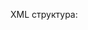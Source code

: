 XML структура:

> <?xml version='1.0' encoding='utf-8'?>
<oreme-configuration>
    <connection-manager-configuration>
        <property name="connection.url"></property>
        <property name="connection.username"></property>
        <property name="connection.password"></property>
        <property name="connection.driver.class"></property>
        <property name="pool.size"></property>
        <property name="pool.expansion"></property>
    </connection-manager-configuration>
    <initialization-configuration>
        <property name="strategy"></property>
        <property name="query-generate"></property>
    </initialization-configuration>
    <entities>
        <mapping class=""/>
    </entities>
</oreme-configuration>
